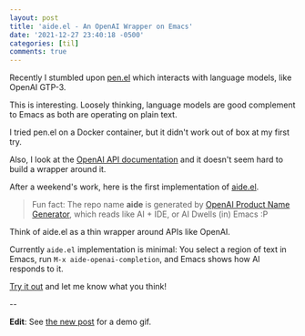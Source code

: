 ```yaml
---
layout: post
title: 'aide.el - An OpenAI Wrapper on Emacs'
date: '2021-12-27 23:40:18 -0500'
categories: [til]
comments: true
---
```


Recently I stumbled upon [pen.el](https://github.com/semiosis/pen.el) which interacts with language models, like OpenAI GTP-3. 

This is interesting. Loosely thinking, language models are good complement to Emacs as both are operating on plain text.

I tried pen.el on a Docker container, but it didn't work out of box at my first try.

Also, I look at the [OpenAI API documentation](https://beta.openai.com/docs/api-reference/introduction) and it doesn't seem hard to build a wrapper around it.

After a weekend's work, here is the first implementation of [aide.el](https://github.com/junjizhi/aide.el). 

  > Fun fact: The repo name __aide__ is generated by [OpenAI Product Name Generator](https://beta.openai.com/examples/default-product-name-gen), which reads like AI + IDE, or AI Dwells (in) Emacs :P
  
Think of aide.el as a thin wrapper around APIs like OpenAI.

Currently `aide.el` implementation is minimal: You select a region of text in Emacs, run `M-x aide-openai-completion`, and Emacs shows how AI responds to it.

  
[Try it out](https://github.com/junjizhi/aide.el) and let me know what you think!

-- 

__Edit__: See [the new post](https://emacstil.com/til/2021/12/30/aideel-updates/) for a demo gif.
